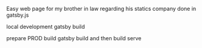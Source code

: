 Easy web page for my brother in law regarding his statics company done in gatsby.js

local development
gatsby build

prepare PROD build
gatsby build and then build serve

